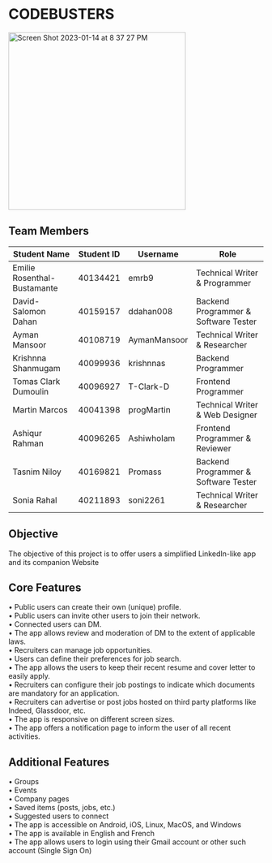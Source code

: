 # CODEBUSTERS
<img width="350" alt="Screen Shot 2023-01-14 at 8 37 27 PM" src="https://user-images.githubusercontent.com/93956512/212505856-c9d87e9f-43bf-42e2-a31d-9a913bc6c3d4.png">

## Team Members 
| Student Name                | Student ID | Username     | Role                              |
| --------------------------- | ---------- | ------------ | --------------------------------- |
| Emilie Rosenthal-Bustamante | 40134421   | emrb9        | Technical Writer & Programmer     |
| David-Salomon Dahan         | 40159157   | ddahan008    | Backend Programmer & Software Tester  |
| Ayman Mansoor               | 40108719   | AymanMansoor | Technical Writer & Researcher     |
| Krishnna Shanmugam          | 40099936   | krishnnas    | Backend Programmer                |
| Tomas Clark Dumoulin        | 40096927   | T-Clark-D    | Frontend Programmer               |
| Martin Marcos               | 40041398   | progMartin   | Technical Writer & Web Designer   |
| Ashiqur Rahman              | 40096265   | AshiwhoIam   | Frontend Programmer & Reviewer    |
| Tasnim Niloy                | 40169821   | Promass      | Backend Programmer & Software Tester  |
| Sonia Rahal                 | 40211893   | soni2261     | Technical Writer & Researcher     |
## Objective 
The objective of this project is to offer users a simplified LinkedIn-like app and its companion Website
## Core Features
•	Public users can create their own (unique) profile.  
•	Public users can invite other users to join their network.  
•	Connected users can DM.   
•	The app allows review and moderation of DM to the extent of applicable laws.  
•	Recruiters can manage job opportunities.  
•	Users can define their preferences for job search.  
•	The app allows the users to keep their recent resume and cover letter to easily apply.  
•	Recruiters can configure their job postings to indicate which documents are mandatory for an application.  
•	Recruiters can advertise or post jobs hosted on third party platforms like Indeed, Glassdoor, etc.  
•	The app is responsive on different screen sizes.  
•	The app offers a notification page to inform the user of all recent activities.  
## Additional Features
•	Groups   
•	Events  
•	Company pages  
•	Saved items (posts, jobs, etc.)  
•	Suggested users to connect  
•	The app is accessible on Android, iOS, Linux, MacOS, and Windows  
•	The app is available in English and French  
•	The app allows users to login using their Gmail account or other such account (Single Sign On)    
